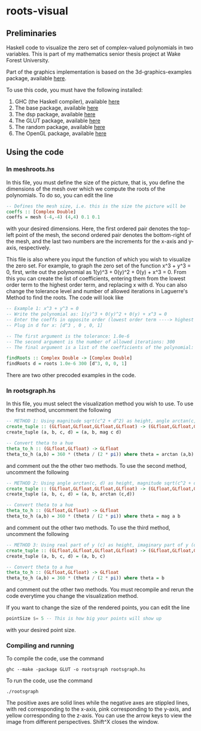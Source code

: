 # roots-visual

## Preliminaries
Haskell code to visualize the zero set of complex-valued polynomials in two variables. This is part of my mathematics senior thesis project at Wake Forest University.

Part of the graphics implementation is based on the 3d-graphics-examples package, available [here](https://hackage.haskell.org/package/3d-graphics-examples).

To use this code, you must have the following installed:

  1. GHC (the Haskell compiler), available [here](https://www.haskell.org/downloads)
  2. The base package, available [here](https://hackage.haskell.org/package/base)
  3. The dsp package, available [here](https://hackage.haskell.org/package/dsp)
  4. The GLUT package, available [here](https://hackage.haskell.org/package/GLUT)
  5. The random package, available [here](https://hackage.haskell.org/package/random)
  6. The OpenGL package, available [here](https://hackage.haskell.org/package/OpenGL)

## Using the code

### In meshroots.hs

In this file, you must define the size of the picture, that is, you define the dimensions of the mesh over which we compute the roots of the polynomials. To do so, you can edit the line

```haskell
-- Defines the mesh size, i.e. this is the size the picture will be
coeffs :: [Complex Double]
coeffs = mesh (-4,-4) (4,4) 0.1 0.1
```

with your desired dimensions. Here, the first ordered pair denotes the top-left point of the mesh, the second ordered pair denotes the bottom-right of the mesh, and the last two numbers are the increments for the x-axis and y-axis, respectively. 

This file is also where you input the function of which you wish to visualize the zero set. For example, to graph the zero set of the function x^3 + y^3 = 0, first, write out the polynomial as 1(y)^3 + 0(y)^2 + 0(y) + x^3 = 0. From this you can create the list of coefficients, entering them from the lowest order term to the highest order term, and replacing x with d. You can also change the tolerance level and number of allowed iterations in Laguerre's Method to find the roots. The code will look like

```haskell
-- Example 1: x^3 + y^3 = 0
-- Write the polynomial as: 1(y)^3 + 0(y)^2 + 0(y) + x^3 = 0
-- Enter the coeffs in opposite order (lowest order term ----> highest order term): [x^3 , 0 , 0, 1]
-- Plug in d for x: [d^3 , 0 , 0, 1]

-- The first argument is the tolerance: 1.0e-6
-- The second argument is the number of allowed iterations: 300
-- The final argument is a list of the coefficients of the polynomial: [d^3 , 0 , 0, 1]

findRoots :: Complex Double -> [Complex Double] 
findRoots d = roots 1.0e-6 300 [d^3, 0, 0, 1]
```

There are two other precoded examples in the code.

### In rootsgraph.hs

In this file, you must select the visualization method you wish to use. To use the first method, uncomment the following

```haskell
-- METHOD 1: Using magnitude sqrt(c^2 + d^2) as height, angle arctan(c, d) as color
create_tuple :: (GLfloat,GLfloat,GLfloat,GLfloat) -> (GLfloat,GLfloat,GLfloat)
create_tuple (a, b, c, d) = (a, b, mag c d)

-- Convert theta to a hue
theta_to_h :: (GLfloat,GLfloat) -> GLfloat
theta_to_h (a,b) = 360 * (theta / (2 * pi)) where theta = arctan (a,b)
```

and comment out the the other two methods. To use the second method, uncomment the following

```haskell
-- METHOD 2: Using angle arctan(c, d) as height, magnitude sqrt(c^2 + d^2) as color
create_tuple :: (GLfloat,GLfloat,GLfloat,GLfloat) -> (GLfloat,GLfloat,GLfloat)
create_tuple (a, b, c, d) = (a, b, arctan (c,d))

-- Convert theta to a hue
theta_to_h :: (GLfloat,GLfloat) -> GLfloat
theta_to_h (a,b) = 360 * (theta / (2 * pi)) where theta = mag a b
```

and comment out the other two methods. To use the third method, uncomment the following 

```haskell
-- METHOD 3: Using real part of y (c) as height, imaginary part of y (d) as color
create_tuple :: (GLfloat,GLfloat,GLfloat,GLfloat) -> (GLfloat,GLfloat,GLfloat)
create_tuple (a, b, c, d) = (a, b, c)

-- Convert theta to a hue
theta_to_h :: (GLfloat,GLfloat) -> GLfloat
theta_to_h (a,b) = 360 * (theta / (2 * pi)) where theta = b
```

and comment out the other two methods. You must recompile and rerun the code everytime you change the visualization method.

If you want to change the size of the rendered points, you can edit the line 

```haskell
pointSize $= 5 -- This is how big your points will show up
```

with your desired point size.

### Compiling and running
To compile the code, use the command 

```
ghc --make -package GLUT -o rootsgraph rootsgraph.hs 
```

To run the code, use the command 

```
./rootsgraph
``` 

The positive axes are solid lines while the negative axes are stippled lines, with red corresponding to the x-axis, pink corresponding to the y-axis, and yellow corresponding to the z-axis. You can use the arrow keys to view the image from different perspectives. Shift^X closes the window.

